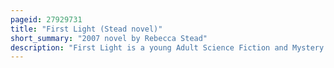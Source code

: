 ```yaml
---
pageid: 27929731
title: "First Light (Stead novel)"
short_summary: "2007 novel by Rebecca Stead"
description: "First Light is a young Adult Science Fiction and Mystery Novel by Rebecca Stead first published in 2007. The Novel follows Peter, who is in Greenland with his Father and Mother for Research on global Warming, and Thea, who lives in Gracehope, an underground Colony located below Greenland. First Light explains how global Warming is melting Gracehope and Peter and Thea's Attempt to persuade the People to leave. The Novel addresses the Effects of global Warming as a Topic."
---
```

